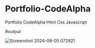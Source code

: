 # Portfolio-CodeAlpha
Portfolio CodeAlpha Html Css Javascript 


#output

![Screenshot 2024-08-05 072921](https://github.com/user-attachments/assets/7c18a1c3-bdcd-42e2-b325-a860a243f2bd)
